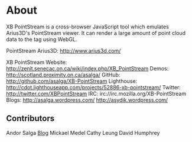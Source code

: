 About
====================
XB PointStream is a cross-browser JavaScript tool which emulates Arius3D's PointStream viewer.
It can render a large amount of point cloud data to the <canvas> tag using WebGL.

PointStream
Arius3D:     http://www.arius3d.com/

XB PointStream
Website:     http://zenit.senecac.on.ca/wiki/index.php/XB_PointStream
Demos:       http://scotland.proximity.on.ca/asalga/
GitHub:      http://github.com/asalga/XB-PointStream
Lighthouse:  http://cdot.lighthouseapp.com/projects/52886-xb-pointstream/
Twitter:     http://twitter.com/XBPointStream
IRC:         irc://irc.mozilla.org/XB-PointStream
Blogs:       http://asalga.wordpress.com/
             http://asydik.wordpress.com/

Contributors
---------------------
Andor Salga [Blog](http://asalga.wordpress.com)
Mickael Medel
Cathy Leung
David Humphrey

 
